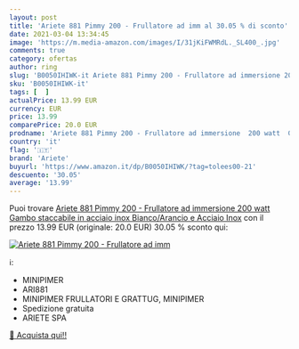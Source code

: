 ```yaml
---
layout: post
title: 'Ariete 881 Pimmy 200 - Frullatore ad imm al 30.05 % di sconto'
date: 2021-03-04 13:34:45
image: 'https://m.media-amazon.com/images/I/31jKiFWMRdL._SL400_.jpg'
comments: true
category: ofertas
author: ring
slug: 'B0050IHIWK-it Ariete 881 Pimmy 200 - Frullatore ad immersione 200 watt...'
sku: 'B0050IHIWK-it'
tags: [  ]
actualPrice: 13.99 EUR
currency: EUR
price: 13.99
comparePrice: 20.0 EUR
prodname: 'Ariete 881 Pimmy 200 - Frullatore ad immersione  200 watt  Gambo staccabile in acciaio inox  Bianco/Arancio e Acciaio Inox'
country: 'it'
flag: '🇮🇹'
brand: 'Ariete'
buyurl: 'https://www.amazon.it/dp/B0050IHIWK/?tag=tolees00-21'
descuento: '30.05'
average: '13.99'
---
```


Puoi trovare [Ariete 881 Pimmy 200 - Frullatore ad immersione  200 watt  Gambo staccabile in acciaio inox  Bianco/Arancio e Acciaio Inox](https://www.amazon.it/dp/B0050IHIWK/?tag=tolees00-21) con il prezzo 13.99 EUR (originale: 20.0 EUR) 30.05 % sconto qui:

[![Ariete 881 Pimmy 200 - Frullatore ad imm](https://m.media-amazon.com/images/I/31jKiFWMRdL._SL400_.jpg)](https://www.amazon.it/dp/B0050IHIWK/?tag=tolees00-21)

ℹ️:

- MINIPIMER
- ARI881
- MINIPIMER FRULLATORI E GRATTUG, MINIPIMER
- Spedizione gratuita
- ARIETE SPA

[🛒 Acquista qui!!](https://www.amazon.it/dp/B0050IHIWK/?tag=tolees00-21)
